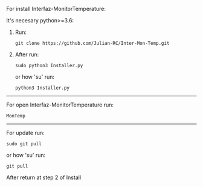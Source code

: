 For install Interfaz-MonitorTemperature:

It's necesary python>=3.6:

1. Run: 

       git clone https://github.com/Julian-RC/Inter-Mon-Temp.git

2. After run:

       sudo python3 Installer.py 

   or how 'su' run:

       python3 Installer.py
       
-----------------------------------------------------------------------------------------------

For open Interfaz-MonitorTemperature run:

    MonTemp

-----------------------------------------------------------------------------------------------

For update run:

    sudo git pull

or how 'su' run:

    git pull

After return at step 2 of Install

